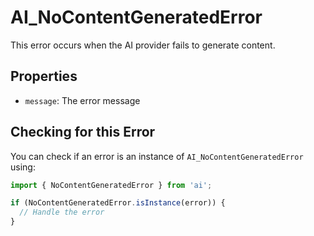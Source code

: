 # AI_NoContentGeneratedError

This error occurs when the AI provider fails to generate content.

## Properties

- `message`: The error message

## Checking for this Error

You can check if an error is an instance of `AI_NoContentGeneratedError` using:

```typescript
import { NoContentGeneratedError } from 'ai';

if (NoContentGeneratedError.isInstance(error)) {
  // Handle the error
}
```
